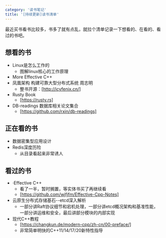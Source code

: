 ```yaml
---
category: '读书笔记'
title: '[持续更新]读书清单'
---
```


最近买书看书比较多，书多了就有点乱，就拉个清单记录一下想看的、在看的、看过的书吧。

## 想看的书

- Linux是怎么工作的
  - 图解linux核心的工作原理
- More Effective C++
- 凤凰架构 构建可靠大型分布式系统 周志明
  - 整书开源：[http://icyfenix.cn/]
- Rusty Book
  - [https://rusty.rs]
- DB-readings 数据库相关论文集合
  - [https://github.com/rxin/db-readings]

## 正在看的书

- 数据密集型应用设计
- Redis深度历险
  - 从目录看起来非常诱人

## 看过的书

- ·Effective C++
  - 看了一半，暂时搁置，等实体书买了再继续看
  - [https://github.com/wjfjfm/Effective-Cpp-Notes]
- 云原生分布式存储基石--etcd深入解析
  - 一部分讲Raft协议细节和宕机处理，一部分讲etcd概况架构和基准性能，一部分讲运维和安全，最后讲部分模块的内部实现
- 现代C++教程
  - [https://changkun.de/modern-cpp/zh-cn/00-preface/]
  - 非常简单明快的C++11/14/17/20新特性指导